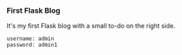 ### First Flask Blog
It's my first Flask blog with a small to-do on the right side.

```Admin login:
username: admin
password: admin1
```